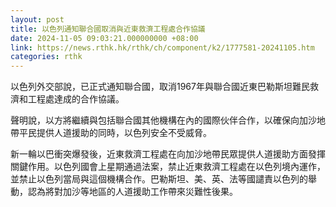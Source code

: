 ```yaml
---
layout: post
title: 以色列通知聯合國取消與近東救濟工程處合作協議
date: 2024-11-05 09:03:21.000000000 +08:00
link: https://news.rthk.hk/rthk/ch/component/k2/1777581-20241105.htm
categories: rthk
---
```


以色列外交部說，已正式通知聯合國，取消1967年與聯合國近東巴勒斯坦難民救濟和工程處達成的合作協議。

聲明說，以方將繼續與包括聯合國其他機構在內的國際伙伴合作，以確保向加沙地帶平民提供人道援助的同時，以色列安全不受威脅。

新一輪以巴衝突爆發後，近東救濟工程處在向加沙地帶民眾提供人道援助方面發揮關鍵作用。以色列國會上星期通過法案，禁止近東救濟工程處在以色列境內運作，並禁止以色列當局與這個機構合作。巴勒斯坦、美、英、法等國譴責以色列的舉動，認為將對加沙等地區的人道援助工作帶來災難性後果。
